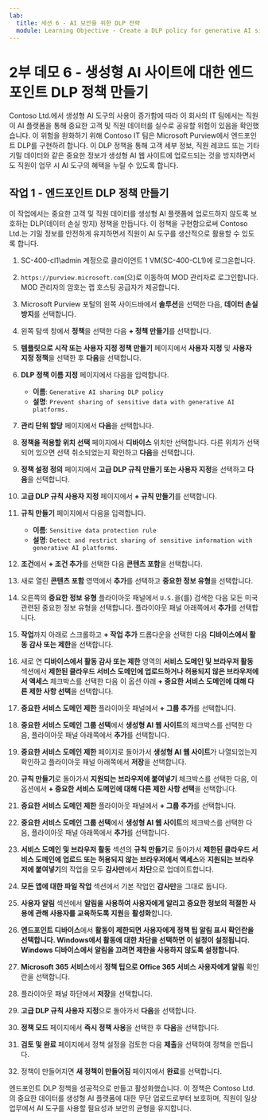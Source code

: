 ```yaml
---
lab:
  title: 세션 6 - AI 보안을 위한 DLP 전략
  module: Learning Objective - Create a DLP policy for generative AI sites
---
```


# 2부 데모 6 - 생성형 AI 사이트에 대한 엔드포인트 DLP 정책 만들기

Contoso Ltd.에서 생성형 AI 도구의 사용이 증가함에 따라 이 회사의 IT 팀에서는 직원이 AI 플랫폼을 통해 중요한 고객 및 직원 데이터를 실수로 공유할 위험이 있음을 확인했습니다. 이 위험을 완화하기 위해 Contoso IT 팀은 Microsoft Purview에서 엔드포인트 DLP를 구현하려 합니다. 이 DLP 정책을 통해 고객 세부 정보, 직원 레코드 또는 기타 기밀 데이터와 같은 중요한 정보가 생성형 AI 웹 사이트에 업로드되는 것을 방지하면서도 직원이 업무 시 AI 도구의 혜택을 누릴 수 있도록 합니다.

## 작업 1 - 엔드포인트 DLP 정책 만들기

이 작업에서는 중요한 고객 및 직원 데이터를 생성형 AI 플랫폼에 업로드하지 않도록 보호하는 DLP(데이터 손실 방지) 정책을 만듭니다. 이 정책을 구현함으로써 Contoso Ltd.는 기밀 정보를 안전하게 유지하면서 직원이 AI 도구를 생산적으로 활용할 수 있도록 합니다.

1. SC-400-cl1\admin 계정으로 클라이언트 1 VM(SC-400-CL1)에 로그온합니다.

1. `https://purview.microsoft.com`(으)로 이동하여 MOD 관리자로 로그인합니다. MOD 관리자의 암호는 랩 호스팅 공급자가 제공합니다.

1. Microsoft Purview 포털의 왼쪽 사이드바에서 **솔루션**을 선택한 다음, **데이터 손실 방지**를 선택합니다.

1. 왼쪽 탐색 창에서 **정책**을 선택한 다음 **+ 정책 만들기**를 선택합니다.

1. **템플릿으로 시작 또는 사용자 지정 정책 만들기** 페이지에서 **사용자 지정** 및 **사용자 지정 정책**을 선택한 후 **다음**을 선택합니다.

1. **DLP 정책 이름 지정** 페이지에서 다음을 입력합니다.

    - **이름**: `Generative AI sharing DLP policy`
    - **설명**: `Prevent sharing of sensitive data with generative AI platforms.`

1. **관리 단위 할당** 페이지에서 **다음**을 선택합니다.

1. **정책을 적용할 위치 선택** 페이지에서 **디바이스** 위치만 선택합니다. 다른 위치가 선택되어 있으면 선택 취소되었는지 확인하고 **다음**을 선택합니다.

1. **정책 설정 정의** 페이지에서 **고급 DLP 규칙 만들기 또는 사용자 지정**을 선택하고 **다음**을 선택합니다.

1. **고급 DLP 규칙 사용자 지정** 페이지에서 **+ 규칙 만들기**를 선택합니다.

1. **규칙 만들기** 페이지에서 다음을 입력합니다.

    - **이름**: `Sensitive data protection rule`
    - **설명**: `Detect and restrict sharing of sensitive information with generative AI platforms.`

1. **조건**에서 **+ 조건 추가**를 선택한 다음 **콘텐츠 포함**을 선택합니다.

1. 새로 열린 **콘텐츠 포함** 영역에서 **추가**를 선택하고 **중요한 정보 유형**을 선택합니다.

1. 오른쪽의 **중요한 정보 유형** 플라이아웃 패널에서 `U.S.`을(를) 검색한 다음 모든 미국 관련된 중요한 정보 유형을 선택합니다. 플라이아웃 패널 아래쪽에서 **추가**를 선택합니다.

1. **작업**까지 아래로 스크롤하고 **+ 작업 추가** 드롭다운을 선택한 다음 **디바이스에서 활동 감사 또는 제한**을 선택합니다.

1. 새로 연 **디바이스에서 활동 감사 또는 제한** 영역의 **서비스 도메인 및 브라우저 활동** 섹션에서 **제한된 클라우드 서비스 도메인에 업로드하거나 허용되지 않은 브라우저에서 액세스** 체크박스를 선택한 다음 이 옵션 아래 **+ 중요한 서비스 도메인에 대해 다른 제한 사항 선택**을 선택합니다.

1. **중요한 서비스 도메인 제한** 플라이아웃 패널에서 **+ 그룹 추가**를 선택합니다.

1. **중요한 서비스 도메인 그룹 선택**에서 **생성형 AI 웹 사이트**의 체크박스를 선택한 다음, 플라이아웃 패널 아래쪽에서 **추가**를 선택합니다.

1. **중요한 서비스 도메인 제한** 페이지로 돌아가서 **생성형 AI 웹 사이트**가 나열되었는지 확인하고 플라이아웃 패널 아래쪽에서 **저장**을 선택합니다.

1. **규칙 만들기**로 돌아가서 **지원되는 브라우저에 붙여넣기** 체크박스를 선택한 다음, 이 옵션에서 **+ 중요한 서비스 도메인에 대해 다른 제한 사항 선택**을 선택합니다.

1. **중요한 서비스 도메인 제한** 플라이아웃 패널에서 **+ 그룹 추가**를 선택합니다.

1. **중요한 서비스 도메인 그룹 선택**에서 **생성형 AI 웹 사이트**의 체크박스를 선택한 다음, 플라이아웃 패널 아래쪽에서 **추가**를 선택합니다.

1. **서비스 도메인 및 브라우저 활동** 섹션의 **규칙 만들기**로 돌아가서 **제한된 클라우드 서비스 도메인에 업로드 또는 허용되지 않는 브라우저에서 액세스**와 **지원되는 브라우저에 붙여넣기**의 작업을 모두 **감사만**에서 **차단**으로 업데이트합니다.

1. **모든 앱에 대한 파일 작업** 섹션에서 기본 작업인 **감사만**을 그대로 둡니다.

1. **사용자 알림** 섹션에서 **알림을 사용하여 사용자에게 알리고 중요한 정보의 적절한 사용에 관해 사용자를 교육하도록 지원**을 **활성화**합니다.

1. **엔드포인트 디바이스**에서 **활동이 제한되면 사용자에게 정책 팁 알림 표시 확인란을 선택합니다. Windows에서 활동에 대한 차단을 선택하면 이 설정이 설정됩니다. Windows 디바이스에서 알림을 끄려면 제한을 사용하지 않도록 설정합니다**.

1. **Microsoft 365 서비스**에서 **정책 팁으로 Office 365 서비스 사용자에게 알림** 확인란을 선택합니다.

1. 플라이아웃 패널 하단에서 **저장**을 선택합니다.

1. **고급 DLP 규칙 사용자 지정**으로 돌아가서 **다음**을 선택합니다.

1. **정책 모드** 페이지에서 **즉시 정책 사용**을 선택한 후 **다음**을 선택합니다.

1. **검토 및 완료** 페이지에서 정책 설정을 검토한 다음 **제출**을 선택하여 정책을 만듭니다.

1. 정책이 만들어지면 **새 정책이 만들어짐** 페이지에서 **완료**를 선택합니다.

엔드포인트 DLP 정책을 성공적으로 만들고 활성화했습니다. 이 정책은 Contoso Ltd.의 중요한 데이터를 생성형 AI 플랫폼에 대한 무단 업로드로부터 보호하며, 직원이 일상 업무에서 AI 도구를 사용할 필요성과 보안의 균형을 유지합니다.
